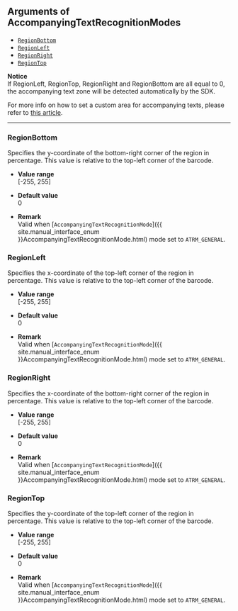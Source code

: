 ## Arguments of AccompanyingTextRecognitionModes

- [`RegionBottom`](#regionbottom)
- [`RegionLeft`](#regionleft)
- [`RegionRight`](#regionright)
- [`RegionTop`](#regiontop)
      
       
**Notice**  
If RegionLeft, RegionTop, RegionRight and RegionBottom are all equal to 0, the accompanying text zone will be detected automatically by the SDK.   
   
     
For more info on how to set a custom area for accompanying texts, please refer to [this article](https://www.dynamsoft.com/help/Barcode-Reader/devguide/HowTo/SetCustomAreaForAccompanyingTexts.html).

---

### RegionBottom
Specifies the y-coordinate of the bottom-right corner of the region in percentage. This value is relative to the top-left corner of the barcode.  

- **Value range**   
   [-255, 255]   
   
- **Default value**   
   0   
 
- **Remark**   
   Valid when [`AccompanyingTextRecognitionMode`]({{ site.manual_interface_enum }}AccompanyingTextRecognitionMode.html) mode set to `ATRM_GENERAL`.   

### RegionLeft
Specifies the x-coordinate of the top-left corner of the region in percentage. This value is relative to the top-left corner of the barcode.   

- **Value range**   
   [-255, 255]   
   
- **Default value**   
   0   
 
- **Remark**   
   Valid when [`AccompanyingTextRecognitionMode`]({{ site.manual_interface_enum }}AccompanyingTextRecognitionMode.html) mode set to `ATRM_GENERAL`.   

### RegionRight
Specifies the x-coordinate of the bottom-right corner of the region in percentage. This value is relative to the top-left corner of the barcode.   

- **Value range**   
   [-255, 255]   
   
- **Default value**   
   0   
 
- **Remark**   
   Valid when [`AccompanyingTextRecognitionMode`]({{ site.manual_interface_enum }}AccompanyingTextRecognitionMode.html) mode set to `ATRM_GENERAL`.   
   
   
### RegionTop
Specifies the y-coordinate of the top-left corner of the region in percentage. This value is relative to the top-left corner of the barcode.    

- **Value range**   
   [-255, 255]   
   
- **Default value**   
   0   
 
- **Remark**   
   Valid when [`AccompanyingTextRecognitionMode`]({{ site.manual_interface_enum }}AccompanyingTextRecognitionMode.html) mode set to `ATRM_GENERAL`.   
